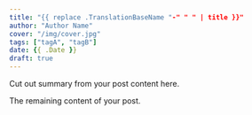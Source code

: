 ```yaml
---
title: "{{ replace .TranslationBaseName "-" " " | title }}"
author: "Author Name"
cover: "/img/cover.jpg"
tags: ["tagA", "tagB"]
date: {{ .Date }}
draft: true
---
```


Cut out summary from your post content here.

<!--more-->

The remaining content of your post.